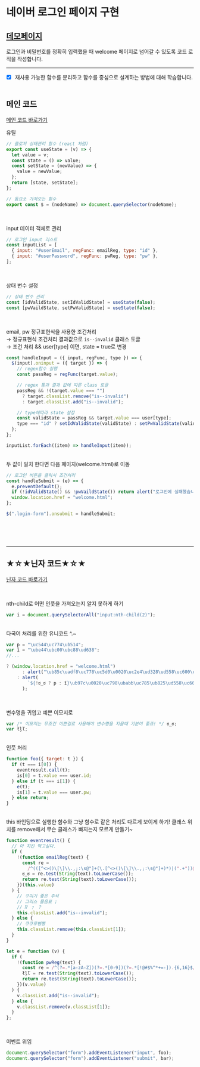 # 네이버 로그인 페이지 구현

## [데모페이지](https://js-homework-mission-01.vercel.app/)

로그인과 비밀번호를 정확히 입력했을 때 welcome 페이지로 넘어갈 수 있도록 코드 로직을 작성합니다.

---

- [x] 재사용 가능한 함수를 분리하고 함수를 중심으로 설계하는 방법에 대해 학습합니다.
      <br>
      <br>

## 메인 코드

[메인 코드 바로가기](./js/main.js)

유틸

```js
// 클로저 상태관리 함수 (react 처럼)
export const useState = (v) => {
  let value = v;
  const state = () => value;
  const setState = (newValue) => {
    value = newValue;
  };
  return [state, setState];
};

// 돔요소 가져오는 함수
export const $ = (nodeName) => document.querySelector(nodeName);
```

<br>

input 데이터 객체로 관리

```js
// 로그인 input 리스트
const inputList = [
  { input: "#userEmail", regFunc: emailReg, type: "id" },
  { input: "#userPassword", regFunc: pwReg, type: "pw" },
];
```

<br>

상태 변수 설정

```js
// 상태 변수 관리
const [idValidState, setIdValidState] = useState(false);
const [pwVaildState, setPwValidState] = useState(false);
```

<br>

email, pw 정규표현식을 사용한 조건처리 <br>
→ 정규표현식 조건처리 결과값으로 <code>is--invalid</code> 클래스 토글 <br>
→ 조건 처리 && user[type] 이면, state = true로 변경

```js
const handleInput = ({ input, regFunc, type }) => {
  $(input).oninput = ({ target }) => {
    // regex함수 실행
    const passReg = regFunc(target.value);

    // regex 통과 결과 값에 따른 class 토글
    passReg && !(target.value === "")
      ? target.classList.remove("is--invalid")
      : target.classList.add("is--invalid");

    // type에따라 state 설정
    const validState = passReg && target.value === user[type];
    type === "id" ? setIdValidState(validState) : setPwValidState(validState);
  };
};

inputList.forEach((item) => handleInput(item));
```

<br>
두 값이 일치 한다면 다음 페이지(welcome.html)로 이동

```js
// 로그인 버튼을 클릭시 조건처리
const handleSubmit = (e) => {
  e.preventDefault();
  if (!idValidState() && !pwVaildState()) return alert("로그인에 실패했습니다.");
  window.location.href = "welcome.html";
};

$(".login-form").onsubmit = handleSubmit;
```

<br>
<br>
<br>

---

## ★☆★닌자 코드★☆★

[닌자 코드 바로가기](./js/ninja.js)

<br>

nth-child로 어떤 인풋을 가져오는지 알지 못하게 하기

```js
var i = document.querySelectorAll("input:nth-child(2)");
```

<br>
다국어 처리를 위한 유니코드 ^.~

```js
var p = "\uc544\uc774\ub514";
var ĩ = "\ube44\ubc00\ubc88\ud638";
//...

? (window.location.href = "welcome.html")
      : alert("\ub85c\uadf8\uc778\uc5d0\u0020\uc2e4\ud328\ud558\uc600\uc2b5\ub2c8\ub2e4\u002e")
    : alert(
        `${!ಠ_ಠ ? p : ĩ}\ub97c\u0020\uc798\ubabb\uc785\ub825\ud558\uc600\uc2b5\ub2c8\ub2e4\u002e`
      );
```

<br>

변수명을 귀엽고 예쁜 이모지로

```js
var /* 이모지는 무조건 이쁜걸로 사용해야 변수명을 지을때 기분이 좋죠! */ ಠ_ಠ;
var łļľ;
```

<br>
인풋 처리

```js
function foo({ target: t }) {
  if (t === i[0]) {
    eventresult.call(t);
    is[0] = t.value === user.id;
  } else if (t === i[1]) {
    e(t);
    is[1] = t.value === user.pw;
  } else return;
}
```

<br>
this 바인딩으로 실행한 함수와 그냥 함수로 같은 처리도 다르게 보이게 하기!
클래스 위치를 remove해서 무슨 클래스가 빠지는지 모르게 만들기~

```js
function eventresult() {
  // 아 치킨 먹고싶다.
  if (
    !(function emailReg(text) {
      const re =
        /^(([^<>()\[\]\\.,;:\s@"]+(\.[^<>()\[\]\\.,;:\s@"]+)*)|(".+"))@((\[[0-9]{1,3}\.[0-9]{1,3}\.[0-9]{1,3}\.[0-9]{1,3}\])|(([a-zA-Z\-0-9]+\.)+[a-zA-Z]{2,}))$/;
      ಠ_ಠ = re.test(String(text).toLowerCase());
      return re.test(String(text).toLowerCase());
    })(this.value)
  ) {
    // 꾸미기 좋은 주석
    // 그리스 물음표 ;
    // ⁇ ﹖ ？
    this.classList.add("is--invalid");
  } else {
    // 쿠쿠루삥뽕
    this.classList.remove(this.classList[1]);
  }
}

let e = function (v) {
  if (
    !(function pwReg(text) {
      const re = /^(?=.*[a-zA-Z])(?=.*[0-9])(?=.*[!@#$%^*+=-]).{6,16}$/;
      łļľ = re.test(String(text).toLowerCase());
      return re.test(String(text).toLowerCase());
    })(v.value)
  ) {
    v.classList.add("is--invalid");
  } else {
    v.classList.remove(v.classList[1]);
  }
};
```

<br>

이벤트 위임

```js
document.querySelector("form").addEventListener("input", foo);
document.querySelector("form").addEventListener("submit", bar);
```
